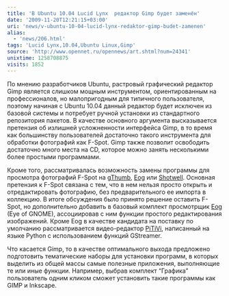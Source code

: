 ```yaml
---
title: 'В Ubuntu 10.04 Lucid Lynx  редактор Gimp будет заменён'
date: '2009-11-20T12:21:15+03:00'
uri: 'news/v-ubuntu-10-04-lucid-lynx-redaktor-gimp-budet-zamenen'
alias: 
  - 'news/206.html'
tags: 'Lucid Lynx,10.04,Ubuntu Linux,Gimp'
source: 'http://www.opennet.ru/opennews/art.shtml?num=24341'
unixtime: 1258708875
visits: 1852
---
```

По мнению разработчиков Ubuntu, растровый графический редактор Gimp является слишком мощным инструментом, ориентированным на профессионалов, но малопригодным для типичного пользователя, поэтому начиная с Ubuntu 10.04 данный редактор будет исключен из базовой системы и потребует ручной установки из стандартного репозитория пакетов. В качестве основного аргумента высказывается претензия об излишней усложненности интерфейса Gimp, в то время как большинству пользователей достаточно такого инструмента для обработки фотографий как F-Spot. Gimp также позволит освободить достаточно много места на CD, которое можно занять несколькими более простыми программами.

Кроме того, рассматривалась возможность замены программы для просмотра фотографий F-Spot на  [gThumb](http://gthumb.sourceforge.net/), [Eog](http://projects.gnome.org/eog/) или [Shotwell](http://www.yorba.org/shotwell/). Основная претензия к F-Spot связана с тем, что в нем нельзя просто открыть и отредактировать фотографию, без предварительного ее импорта в коллекцию. В итоге обсуждения было принято решение оставить F-Spot, но дополнительно добавить в базовый комплект просмотрщик [Eog](http://projects.gnome.org/eog/) (Eye of GNOME), ассоциировав с ним функции простого редактирования изображений. Кроме Eog в качестве кандидата на поставку по умолчанию рассматривается видео-редактор [PiTiVi](http://www.pitivi.org), написанный на языке Python с использованием функций GStreamer.

Что касается Gimp, то в качестве оптимального выхода предложено подготовить тематические наборы для установки программ, в которых выделить из общей массы самые полезные приложения, выполняющие те или иные функции. Например, выбрав комплект “Графика” пользователь одним кликом сможет установить такие программы как GIMP и Inkscape.
